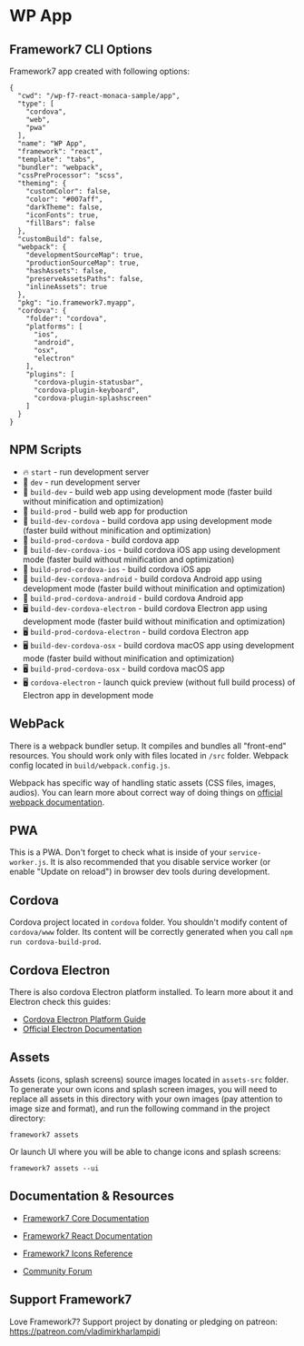 # WP App

## Framework7 CLI Options

Framework7 app created with following options:

```
{
  "cwd": "/wp-f7-react-monaca-sample/app",
  "type": [
    "cordova",
    "web",
    "pwa"
  ],
  "name": "WP App",
  "framework": "react",
  "template": "tabs",
  "bundler": "webpack",
  "cssPreProcessor": "scss",
  "theming": {
    "customColor": false,
    "color": "#007aff",
    "darkTheme": false,
    "iconFonts": true,
    "fillBars": false
  },
  "customBuild": false,
  "webpack": {
    "developmentSourceMap": true,
    "productionSourceMap": true,
    "hashAssets": false,
    "preserveAssetsPaths": false,
    "inlineAssets": true
  },
  "pkg": "io.framework7.myapp",
  "cordova": {
    "folder": "cordova",
    "platforms": [
      "ios",
      "android",
      "osx",
      "electron"
    ],
    "plugins": [
      "cordova-plugin-statusbar",
      "cordova-plugin-keyboard",
      "cordova-plugin-splashscreen"
    ]
  }
}
```

## NPM Scripts

- 🔥 `start` - run development server
- 🔧 `dev` - run development server
- 🔧 `build-dev` - build web app using development mode (faster build without minification and optimization)
- 🔧 `build-prod` - build web app for production
- 📱 `build-dev-cordova` - build cordova app using development mode (faster build without minification and optimization)
- 📱 `build-prod-cordova` - build cordova app
- 📱 `build-dev-cordova-ios` - build cordova iOS app using development mode (faster build without minification and optimization)
- 📱 `build-prod-cordova-ios` - build cordova iOS app
- 📱 `build-dev-cordova-android` - build cordova Android app using development mode (faster build without minification and optimization)
- 📱 `build-prod-cordova-android` - build cordova Android app
- 🖥 `build-dev-cordova-electron` - build cordova Electron app using development mode (faster build without minification and optimization)
- 🖥 `build-prod-cordova-electron` - build cordova Electron app
- 🖥 `build-dev-cordova-osx` - build cordova macOS app using development mode (faster build without minification and optimization)
- 🖥 `build-prod-cordova-osx` - build cordova macOS app
- 🖥 `cordova-electron` - launch quick preview (without full build process) of Electron app in development mode

## WebPack

There is a webpack bundler setup. It compiles and bundles all "front-end" resources. You should work only with files located in `/src` folder. Webpack config located in `build/webpack.config.js`.

Webpack has specific way of handling static assets (CSS files, images, audios). You can learn more about correct way of doing things on [official webpack documentation](https://webpack.js.org/guides/asset-management/).

## PWA

This is a PWA. Don't forget to check what is inside of your `service-worker.js`. It is also recommended that you disable service worker (or enable "Update on reload") in browser dev tools during development.

## Cordova

Cordova project located in `cordova` folder. You shouldn't modify content of `cordova/www` folder. Its content will be correctly generated when you call `npm run cordova-build-prod`.

## Cordova Electron

There is also cordova Electron platform installed. To learn more about it and Electron check this guides:

- [Cordova Electron Platform Guide](https://cordova.apache.org/docs/en/latest/guide/platforms/electron/index.html)
- [Official Electron Documentation](https://electronjs.org/docs)

## Assets

Assets (icons, splash screens) source images located in `assets-src` folder. To generate your own icons and splash screen images, you will need to replace all assets in this directory with your own images (pay attention to image size and format), and run the following command in the project directory:

```
framework7 assets
```

Or launch UI where you will be able to change icons and splash screens:

```
framework7 assets --ui
```

## Documentation & Resources

- [Framework7 Core Documentation](https://framework7.io/docs/)

- [Framework7 React Documentation](https://framework7.io/react/)

- [Framework7 Icons Reference](https://framework7.io/icons/)
- [Community Forum](https://forum.framework7.io)

## Support Framework7

Love Framework7? Support project by donating or pledging on patreon:
https://patreon.com/vladimirkharlampidi
